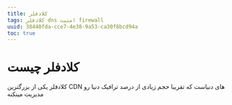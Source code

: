 ```yaml
---
title: کلادفلر
tags: کلادفلر dns امنیت firewall
uuid: 38440fda-cce7-4e38-9a53-ca30f8bcd94a
toc: true
---
```

# کلادفلر چیست



کلادفلر یکی از بزرگترین CDN های دنیاست که تقریبا حجم زیادی از  درصد ترافیک دنیا رو مدیریت مینکنه